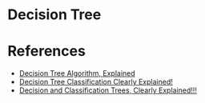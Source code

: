 # Decision Tree

# References
- [Decision Tree Algorithm, Explained](https://www.kdnuggets.com/2020/01/decision-tree-algorithm-explained.html)
- [Decision Tree Classification Clearly Explained!](https://www.youtube.com/watch?v=ZVR2Way4nwQ)
- [Decision and Classification Trees, Clearly Explained!!!](https://www.youtube.com/watch?v=_L39rN6gz7Y)
